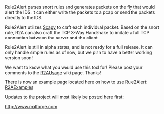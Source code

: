 Rule2Alert parses snort rules and generates packets on the fly that would alert the IDS.  It can either write the packets to a pcap or send the packets directly to the IDS.

Rule2Alert utilizes <a href='http://www.secdev.org/projects/scapy/'>Scapy</a> to craft each individual packet.  Based on the snort rule, R2A can also craft the TCP 3-Way Handshake to imitate a full TCP connection between the server and the client.

Rule2Alert is still in alpha status, and is not ready for a full release.  It can only handle simple rules as of now, but we plan to have a better working version soon!

We want to know what you would use this tool for!  Please post your comments to the [R2AUsage](R2AUsage.md) wiki page.  Thanks!

There is now an example page located here on how to use Rule2Alert: [R2AExamples](R2AExamples.md)

Updates to the project will most likely be posted here first:

http://www.malforge.com